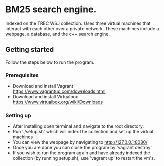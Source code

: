 # BM25 search engine. 
Indexed on the TREC WSJ collection. Uses three virtual machines that interact with
each other over a private network. These machines include a webpage, a database, and the 
c++ search engine. 

## Getting started
Follow the steps below to run the program.

### Prerequisites
- Download and install Vagrant https://www.vagrantup.com/downloads.html
- Download and install Virtualbox https://www.virtualbox.org/wiki/Downloads

### Setting up
- After installing open terminal and navigate to the root directory.
- Run './setup.sh' which will index the collection and set up the virtual machines
- You can view the webpage by navigating to http://127.0.0.1:8080/
- Once you are done you can close the program by 'vagrant destroy'
- If you wish to run the program again and have already indexed the collection (by running setup.sh), use 'vagrant up' to restart the vm's.